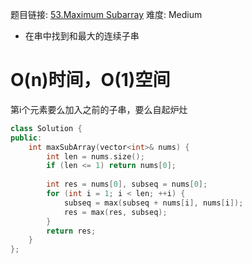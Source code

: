 题目链接: [53.Maximum Subarray][1]
难度: Medium

- 在串中找到和最大的连续子串

# O(n)时间，O(1)空间

第i个元素要么加入之前的子串，要么自起炉灶
```cpp
class Solution {
public:
    int maxSubArray(vector<int>& nums) {
        int len = nums.size();
        if (len <= 1) return nums[0];
        
        int res = nums[0], subseq = nums[0];
        for (int i = 1; i < len; ++i) {
            subseq = max(subseq + nums[i], nums[i]);
            res = max(res, subseq);
        }
        return res;
    }
};
```

[1]: https://leetcode.com/problems/maximum-subarray/